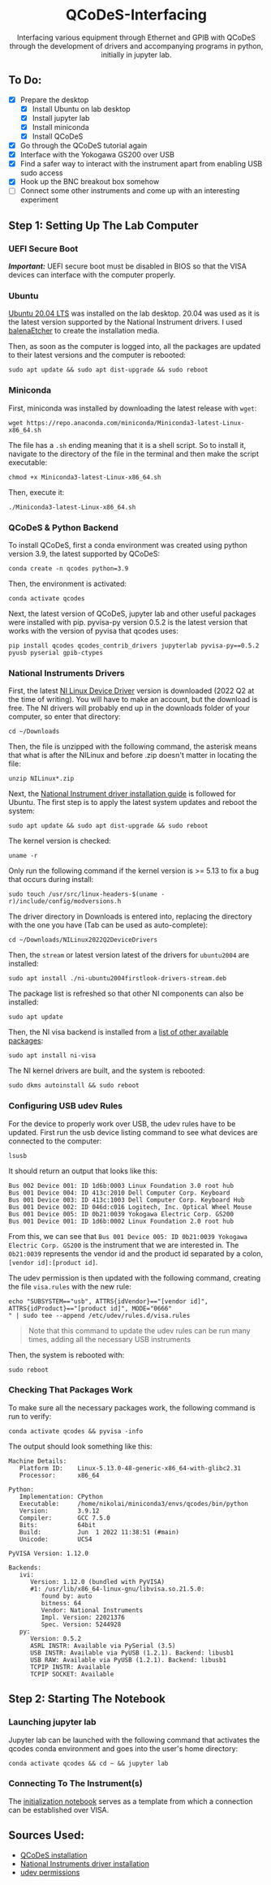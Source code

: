 <h1 align="center">
  QCoDeS-Interfacing
</h1>

<p align="center">
  Interfacing various equipment through Ethernet and GPIB with QCoDeS through the development of drivers and accompanying programs in python, initially in jupyter lab.
</p>

## To Do:
- [x] Prepare the desktop
  - [x] Install Ubuntu on lab desktop
  - [x] Install jupyter lab
  - [x] Install miniconda
  - [x] Install QCoDeS
- [x] Go through the QCoDeS tutorial again
- [x] Interface with the Yokogawa GS200 over USB
- [x] Find a safer way to interact with the instrument apart from enabling USB sudo access
- [x] Hook up the BNC breakout box somehow
- [ ] Connect some other instruments and come up with an interesting experiment

## Step 1: Setting Up The Lab Computer

### UEFI Secure Boot

***Important:*** UEFI secure boot must be disabled in BIOS so that the VISA devices can interface with the computer properly.

### Ubuntu

[Ubuntu 20.04 LTS](https://releases.ubuntu.com/20.04/) was installed on the lab desktop. 20.04 was used as it is the latest version supported by the National Instrument drivers. I used [balenaEtcher](https://www.balena.io/etcher/) to create the installation media.

Then, as soon as the computer is logged into, all the packages are updated to their latest versions and the computer is rebooted:
```
sudo apt update && sudo apt dist-upgrade && sudo reboot
```

### Miniconda

First, miniconda was installed by downloading the latest release with `wget`:
```
wget https://repo.anaconda.com/miniconda/Miniconda3-latest-Linux-x86_64.sh
```

The file has a `.sh` ending meaning that it is a shell script. So to install it, navigate to the directory of the file in the terminal and then make the script executable:
```
chmod +x Miniconda3-latest-Linux-x86_64.sh
```

Then, execute it:
```
./Miniconda3-latest-Linux-x86_64.sh
```

### QCoDeS & Python Backend

To install QCoDeS, first a conda environment was created using python version 3.9, the latest supported by QCoDeS:
```
conda create -n qcodes python=3.9
```

Then, the environment is activated:
```
conda activate qcodes
```

Next, the latest version of QCoDeS, jupyter lab and other useful packages were installed with pip. pyvisa-py version 0.5.2 is the latest version that works with the version of pyvisa that qcodes uses:
```
pip install qcodes qcodes_contrib_drivers jupyterlab pyvisa-py==0.5.2 pyusb pyserial gpib-ctypes
```

### National Instruments Drivers

First, the latest [NI Linux Device Driver](https://www.ni.com/en-us/support/downloads/drivers/download.ni-linux-device-drivers.html#451206) version is downloaded (2022 Q2 at the time of writing). You will have to make an account, but the download is free. The NI drivers will probably end up in the downloads folder of your computer, so enter that directory:
```
cd ~/Downloads
```

Then, the file is unzipped with the following command, the asterisk means that what is after the NILinux and before .zip doesn't matter in locating the file:
```
unzip NILinux*.zip
```

Next, the [National Instrument driver installation guide](https://www.ni.com/en-us/support/documentation/supplemental/18/downloading-and-installing-ni-driver-software-on-linux-desktop.html) is followed for Ubuntu. The first step is to apply the latest system updates and reboot the system:
```
sudo apt update && sudo apt dist-upgrade && sudo reboot
```

The kernel version is checked:
```
uname -r
```

Only run the following command if the kernel version is >= 5.13 to fix a bug that occurs during install:
```
sudo touch /usr/src/linux-headers-$(uname -r)/include/config/modversions.h
```

The driver directory in Downloads is entered into, replacing the directory with the one you have (Tab can be used as auto-complete):
```
cd ~/Downloads/NILinux2022Q2DeviceDrivers
```

Then, the `stream` or latest version latest of the drivers for `ubuntu2004` are installed:
```
sudo apt install ./ni-ubuntu2004firstlook-drivers-stream.deb
```

The package list is refreshed so that other NI components can also be installed:
```
sudo apt update
```

Then, the NI visa backend is installed from a [list of other available packages](https://www.ni.com/pdf/manuals/378353g.html):
```
sudo apt install ni-visa
```

The NI kernel drivers are built, and the system is rebooted:
```
sudo dkms autoinstall && sudo reboot
```

### Configuring USB udev Rules

For the device to properly work over USB, the udev rules have to be updated. First run the usb device listing command to see what devices are connected to the computer:
```
lsusb
```

It should return an output that looks like this:
```
Bus 002 Device 001: ID 1d6b:0003 Linux Foundation 3.0 root hub
Bus 001 Device 004: ID 413c:2010 Dell Computer Corp. Keyboard
Bus 001 Device 003: ID 413c:1003 Dell Computer Corp. Keyboard Hub
Bus 001 Device 002: ID 046d:c016 Logitech, Inc. Optical Wheel Mouse
Bus 001 Device 005: ID 0b21:0039 Yokogawa Electric Corp. GS200
Bus 001 Device 001: ID 1d6b:0002 Linux Foundation 2.0 root hub
```

From this, we can see that `Bus 001 Device 005: ID 0b21:0039 Yokogawa Electric Corp. GS200` is the instrument that we are interested in. The `0b21:0039` represents the vendor id and the product id separated by a colon, `[vendor id]:[product id]`.

The udev permission is then updated with the following command, creating the file `visa.rules` with the new rule:

```
echo "SUBSYSTEM=="usb", ATTRS{idVendor}=="[vendor id]", ATTRS{idProduct}=="[product id]", MODE="0666"
" | sudo tee --append /etc/udev/rules.d/visa.rules
```
> Note that this command to update the udev rules can be run many times, adding all the necessary USB instruments

Then, the system is rebooted with:
```
sudo reboot
```

### Checking That Packages Work

To make sure all the necessary packages work, the following command is run to verify:
```
conda activate qcodes && pyvisa -info
```

The output should look something like this:
```
Machine Details:
   Platform ID:    Linux-5.13.0-48-generic-x86_64-with-glibc2.31
   Processor:      x86_64

Python:
   Implementation: CPython
   Executable:     /home/nikolai/miniconda3/envs/qcodes/bin/python
   Version:        3.9.12
   Compiler:       GCC 7.5.0
   Bits:           64bit
   Build:          Jun  1 2022 11:38:51 (#main)
   Unicode:        UCS4

PyVISA Version: 1.12.0

Backends:
   ivi:
      Version: 1.12.0 (bundled with PyVISA)
      #1: /usr/lib/x86_64-linux-gnu/libvisa.so.21.5.0:
         found by: auto
         bitness: 64
         Vendor: National Instruments
         Impl. Version: 22021376
         Spec. Version: 5244928
   py:
      Version: 0.5.2
      ASRL INSTR: Available via PySerial (3.5)
      USB INSTR: Available via PyUSB (1.2.1). Backend: libusb1
      USB RAW: Available via PyUSB (1.2.1). Backend: libusb1
      TCPIP INSTR: Available
      TCPIP SOCKET: Available
```

## Step 2: Starting The Notebook

### Launching jupyter lab

Jupyter lab can be launched with the following command that activates the qcodes conda environment and goes into the user's home directory:
```
conda activate qcodes && cd ~ && jupyter lab
```

### Connecting To The Instrument(s)

The [initialization notebook](/Initialization_Guide.ipynb) serves as a template from which a connection can be established over VISA.

## Sources Used:

- [QCoDeS installation](https://qcodes.github.io/Qcodes/start/index.html)
- [National Instruments driver installation](https://www.ni.com/en-us/support/documentation/supplemental/18/downloading-and-installing-ni-driver-software-on-linux-desktop.html)
- [udev permissions](https://askubuntu.com/a/1073159)
